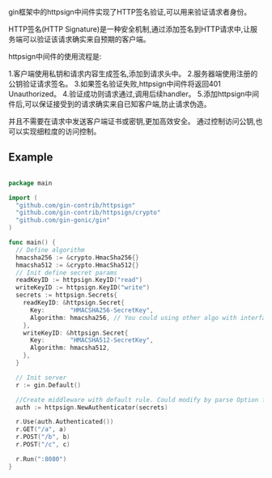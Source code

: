 gin框架中的httpsign中间件实现了HTTP签名验证,可以用来验证请求者身份。

HTTP签名(HTTP Signature)是一种安全机制,通过添加签名到HTTP请求中,让服务端可以验证该请求确实来自预期的客户端。

httpsign中间件的使用流程是:

1.客户端使用私钥和请求内容生成签名,添加到请求头中。
2.服务器端使用注册的公钥验证请求签名。
3.如果签名验证失败,httpsign中间件将返回401 Unauthorized。
4.验证成功则请求通过,调用后续handler。
5.添加httpsign中间件后,可以保证接受到的请求确实来自已知客户端,防止请求伪造。

并且不需要在请求中发送客户端证书或密钥,更加高效安全。
通过控制访问公钥,也可以实现细粒度的访问控制。


## Example

``` go

package main

import (
  "github.com/gin-contrib/httpsign"
  "github.com/gin-contrib/httpsign/crypto"
  "github.com/gin-gonic/gin"
)

func main() {
  // Define algorithm
  hmacsha256 := &crypto.HmacSha256{}
  hmacsha512 := &crypto.HmacSha512{}
  // Init define secret params
  readKeyID := httpsign.KeyID("read")
  writeKeyID := httpsign.KeyID("write")
  secrets := httpsign.Secrets{
    readKeyID: &httpsign.Secret{
      Key:       "HMACSHA256-SecretKey",
      Algorithm: hmacsha256, // You could using other algo with interface Crypto
    },
    writeKeyID: &httpsign.Secret{
      Key:       "HMACSHA512-SecretKey",
      Algorithm: hmacsha512,
    },
  }

  // Init server
  r := gin.Default()

  //Create middleware with default rule. Could modify by parse Option func
  auth := httpsign.NewAuthenticator(secrets)

  r.Use(auth.Authenticated())
  r.GET("/a", a)
  r.POST("/b", b)
  r.POST("/c", c)

  r.Run(":8080")
}
```
